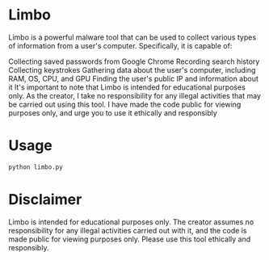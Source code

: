 # Limbo

Limbo is a powerful malware tool that can be used to collect various types of information from a user's computer. Specifically, it is capable of:

Collecting saved passwords from Google Chrome
Recording search history
Collecting keystrokes
Gathering data about the user's computer, including RAM, OS, CPU, and GPU
Finding the user's public IP and information about it
It's important to note that Limbo is intended for educational purposes only. As the creator, I take no responsibility for any illegal activities that may be carried out using this tool. I have made the code public for viewing purposes only, and urge you to use it ethically and responsibly

# Usage

```Bash
python limbo.py
```

# Disclaimer

Limbo is intended for educational purposes only. The creator assumes no responsibility for any illegal activities carried out with it, and the code is made public for viewing purposes only. Please use this tool ethically and responsibly.
